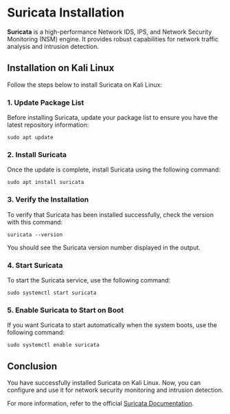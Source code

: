 

<h1>Suricata Installation</h1>

<p><strong>Suricata</strong> is a high-performance Network IDS, IPS, and Network Security Monitoring (NSM) engine. It provides robust capabilities for network traffic analysis and intrusion detection.</p>

<h2>Installation on Kali Linux</h2>

<p>Follow the steps below to install Suricata on Kali Linux:</p>

<h3>1. Update Package List</h3>
<p>Before installing Suricata, update your package list to ensure you have the latest repository information:</p>
<pre><code>sudo apt update</code></pre>

<h3>2. Install Suricata</h3>
<p>Once the update is complete, install Suricata using the following command:</p>
<pre><code>sudo apt install suricata</code></pre>

<h3>3. Verify the Installation</h3>
<p>To verify that Suricata has been installed successfully, check the version with this command:</p>
<pre><code>suricata --version</code></pre>
<p>You should see the Suricata version number displayed in the output.</p>

<h3>4. Start Suricata</h3>
<p>To start the Suricata service, use the following command:</p>
<pre><code>sudo systemctl start suricata</code></pre>

<h3>5. Enable Suricata to Start on Boot</h3>
<p>If you want Suricata to start automatically when the system boots, use the following command:</p>
<pre><code>sudo systemctl enable suricata</code></pre>

<h2>Conclusion</h2>
<p>You have successfully installed Suricata on Kali Linux. Now, you can configure and use it for network security monitoring and intrusion detection.</p>

<p>For more information, refer to the official <a href="https://suricata.io/docs/">Suricata Documentation</a>.</p>
